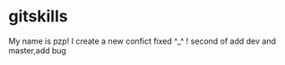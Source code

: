# gitskills
My name is pzp!
I create a new confict fixed ^_^ !
second of add dev and master,add bug
